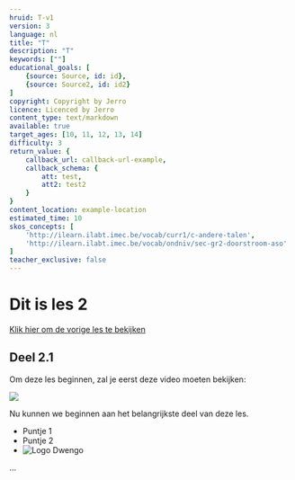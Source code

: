 ```yaml
---
hruid: T-v1
version: 3
language: nl
title: "T"
description: "T"
keywords: [""]
educational_goals: [
    {source: Source, id: id}, 
    {source: Source2, id: id2}
]
copyright: Copyright by Jerro
licence: Licenced by Jerro
content_type: text/markdown
available: true
target_ages: [10, 11, 12, 13, 14]
difficulty: 3
return_value: {
    callback_url: callback-url-example,
    callback_schema: {
        att: test,
        att2: test2
    }
}
content_location: example-location
estimated_time: 10
skos_concepts: [
    'http://ilearn.ilabt.imec.be/vocab/curr1/c-andere-talen', 
    'http://ilearn.ilabt.imec.be/vocab/ondniv/sec-gr2-doorstroom-aso'
]
teacher_exclusive: false
---
```


# Dit is les 2
[Klik hier om de vorige les te bekijken](@learning-object/6103f47abdc32e7f4c6f4838 "Les 1")

## Deel 2.1

Om deze les beginnen, zal je eerst deze video moeten bekijken:

![](@youtube/https://www.youtube.com/embed/dQw4w9WgXcQ)

Nu kunnen we beginnen aan het belangrijkste deel van deze les.

- Puntje 1
- Puntje 2
- ![Logo Dwengo](logo-dwengo.png "Dit is het logo van dwengo")

...

